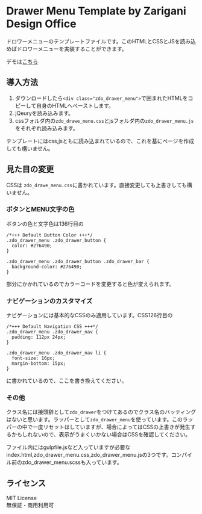 # Drawer Menu Template by Zarigani Design Office
ドロワーメニューのテンプレートファイルです。このHTMLとCSSとJSを読み込めばドロワーメニューを実装することができます。

デモは[こちら](https://zarigani-design-office.com/html/drawer_menu/)

## 導入方法
1. ダウンロードしたら`<div class="zdo_drawer_menu">`で囲まれたHTMLをコピーして自身のHTMLへペーストします。
2. jQeuryを読み込みます。
3. cssフォルダ内の`zdo_drawe_menu.css`とjsフォルダ内の`zdo_drawer_menu.js`をそれぞれ読み込みます。

テンプレートにはcss,jsともに読み込まれているので、これを基にページを作成しても構いません。

## 見た目の変更
CSSは `zdo_drawe_menu.css`に書かれています。直接変更しても上書きしても構いません。
### ボタンとMENU文字の色
ボタンの色と文字色は136行目の
```
/*+++ Default Button Color +++*/
.zdo_drawer_menu .zdo_drawer_button {
  color: #276490;
}

.zdo_drawer_menu .zdo_drawer_button .zdo_drawer_bar {
  background-color: #276490;
}
```
部分にかかれているのでカラーコードを変更すると色が変えられます。
### ナビゲーションのカスタマイズ
ナビゲーションには基本的なCSSのみ適用しています。CSS126行目の
```
/*+++ Default Navigation CSS +++*/
.zdo_drawer_menu .zdo_drawer_nav {
  padding: 112px 24px;
}

.zdo_drawer_menu .zdo_drawer_nav li {
  font-size: 16px;
  margin-bottom: 15px;
}
```
に書かれているので、ここを書き換えてください。
### その他
クラス名には接頭辞として`zdo_drawer`をつけてあるのでクラス名のバッティングはないと思います。ラッパーとして`zdo_drawer_menu`を使っています。このラッパーの中で一度リセットはしていますが、場合によってはCSSの上書きが発生するかもしれないので、表示がうまくいかない場合はCSSを確認してください。

ファイル内にはgulpfile.jsなど入っていますが必要なindex.html,zdo_drawer_menu.css,zdo_drawer_menu.jsの3つです。コンパイル前のzdo_drawer_menu.scssも入っています。

## ライセンス
MIT License  
無保証・商用利用可
